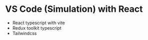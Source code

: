 # VS Code (Simulation) with React

- React typescript with vite
- Redux toolkit typescript
- Tailwindcss
